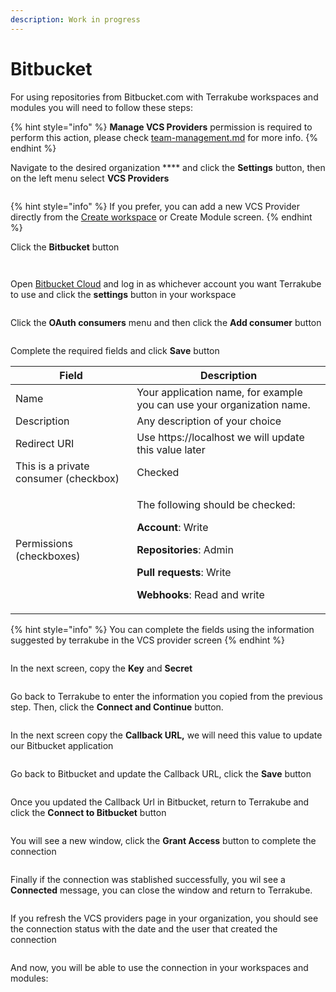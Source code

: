 ```yaml
---
description: Work in progress
---
```


# Bitbucket

For using repositories from Bitbucket.com with Terrakube workspaces and modules you will need to follow these steps:

{% hint style="info" %}
**Manage VCS Providers** permission is required to perform this action, please check [team-management.md](../organizations/team-management.md "mention") for more info.
{% endhint %}

Navigate to the desired organization **** and click the **Settings** button, then on the left menu select **VCS Providers**&#x20;

<figure><img src="../../.gitbook/assets/image (14) (2).png" alt=""><figcaption></figcaption></figure>

{% hint style="info" %}
If you prefer, you can add a new VCS Provider directly from the [Create workspace](../workspaces/creating-workspaces.md) or Create Module screen.
{% endhint %}

Click the **Bitbucket** button

<figure><img src="../../.gitbook/assets/image (21) (1).png" alt=""><figcaption></figcaption></figure>

<figure><img src="../../.gitbook/assets/image (5) (3).png" alt=""><figcaption></figcaption></figure>

Open [Bitbucket Cloud](https://bitbucket.org) and log in as whichever account you want Terrakube to use and click the **settings** button in your workspace

<figure><img src="../../.gitbook/assets/image (58).png" alt=""><figcaption></figcaption></figure>

Click the **OAuth consumers** menu and then click the **Add consumer** button

<figure><img src="../../.gitbook/assets/image (3) (3).png" alt=""><figcaption></figcaption></figure>

Complete the required fields and click **Save**  button

| Field                                 | Description                                                                                                                                                                                                              |
| ------------------------------------- | ------------------------------------------------------------------------------------------------------------------------------------------------------------------------------------------------------------------------ |
| Name                                  | Your application name, for example you can use your organization name.                                                                                                                                                   |
| Description                           | Any description of your choice                                                                                                                                                                                           |
| Redirect URI                          | Use https://localhost we will update this value later                                                                                                                                                                    |
| This is a private consumer (checkbox) | Checked                                                                                                                                                                                                                  |
| Permissions (checkboxes)              | <p>The following should be checked: </p><p><strong>Account</strong>: Write </p><p><strong>Repositories</strong>: Admin </p><p><strong>Pull requests</strong>: Write </p><p><strong>Webhooks</strong>: Read and write</p> |

{% hint style="info" %}
You can complete the fields using the information suggested by terrakube in the VCS provider screen
{% endhint %}

<figure><img src="../../.gitbook/assets/image (8) (5).png" alt=""><figcaption></figcaption></figure>

In the next screen, copy the **Key** and **Secret**

<figure><img src="../../.gitbook/assets/image (13) (5).png" alt=""><figcaption></figcaption></figure>

Go back to Terrakube to enter the information you copied from the previous step. Then, click the **Connect and Continue** button.

<figure><img src="../../.gitbook/assets/image (2) (4).png" alt=""><figcaption></figcaption></figure>

In the next screen copy the **Callback URL,** we will need this value to update our Bitbucket application

<figure><img src="../../.gitbook/assets/image (2) (3) (1).png" alt=""><figcaption></figcaption></figure>

Go back to Bitbucket and update the Callback URL, click the **Save** button

<figure><img src="../../.gitbook/assets/image (59).png" alt=""><figcaption></figcaption></figure>

Once you updated the Callback Url in Bitbucket, return to Terrakube and click the **Connect to Bitbucket** button

<figure><img src="../../.gitbook/assets/image (4) (3).png" alt=""><figcaption></figcaption></figure>

You will see a new window, click the **Grant Access** button to complete the connection

<figure><img src="../../.gitbook/assets/image (15) (4).png" alt=""><figcaption></figcaption></figure>

Finally if the connection was stablished successfully, you wil see a **Connected** message, you can close the window and return to Terrakube.

<figure><img src="../../.gitbook/assets/image (6) (1) (5).png" alt=""><figcaption></figcaption></figure>

If you refresh the VCS providers page in your organization, you should see the connection status with the date and the user that created the connection

<figure><img src="../../.gitbook/assets/image (40).png" alt=""><figcaption></figcaption></figure>

And now, you will be able to use the connection in your workspaces and modules:

<figure><img src="../../.gitbook/assets/image (9) (4).png" alt=""><figcaption></figcaption></figure>
